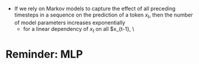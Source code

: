 - If we rely on Markov models to capture the effect of all preceding timesteps in a sequence on the prediction of a token $x_t$, then the number of model parameters increases exponentially 
	- for a linear dependency of $x_t$ on all $x_{t-1}, \
# Reminder: MLP

